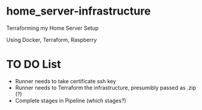 # home_server-infrastructure
Terraforming my Home Server Setup

Using Docker, Terraform, Raspberry

# TO DO List

- Runner needs to take certificate ssh key
- Runner needs to Terraform the infrastructure, presumibly passed as .zip (?)
- Complete stages in Pipeline (which stages?)

